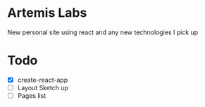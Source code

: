 # Artemis Labs
New personal site using react and any new technologies I pick up

# Todo

- [X] create-react-app
- [ ] Layout Sketch up
- [ ] Pages list
